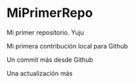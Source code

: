 # MiPrimerRepo
Mi primer repositorio. Yuju

Mi primera contribución local para Github

Un commit más desde Github

Una actualización más
